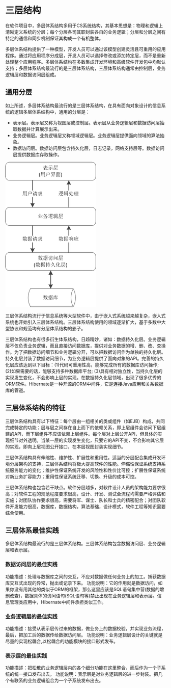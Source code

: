 # 三层结构

在软件项目中，多层体系结构多用于CS系统结构，其基本思想是：物理和逻辑上清晰定义系统的分层；每个分层各司其职封装各自的业务逻辑；分层和分层之间有特定的通信和同步机制保证其构成一个有机整体。

多层体系结构提供了一种模型，开发人员可以通过该模型创建灵活且可重用的应用程序。通过将应用程序分成层，开发人员可以选择修改或添加特定层，而不是重新处理整个应用程序。多层体系结构在多数集成开发环境和高级软件开发包中均默认支持；多层体系结构最流行的是三层体系结构，三层体系结构通常由控制层，业务逻辑层和数据访问层组成。

## 通用分层

如上所述，多层体系结构最流行的是三层体系结构，在具有面向对象设计的信息系统的逻辑多层体系结构中，通用的分层是：

- 表示层。表示层又称为视图层或控制层。表示层从业务逻辑层和数据访问层抽取数据并计算展示出来。
- 业务逻辑层。业务逻辑层又称领域逻辑层。业务逻辑层提供面向领域的算法抽象。
- 数据访问层。数据访问层包含持久化层，日志记录，网络支持层等。数据访问层提供数据库存取操作。

![通用分层:三层体系结构](../images/advanced_three_layers.png)

三层体系结构流行于信息系统等大型软件中，由于嵌入式系统越来越复杂，嵌入式系统也开始引入三层体系结构。三层体系结构使用的领域逐渐扩大，基于多数中大型协议和规范均有分层体系结构的影子。

三层体系结构也有很多衍生体系结构，日趋精妙，诸如：数据持久化层。业务逻辑层不仅负责业务逻辑，而且直接访问数据库，提供对业务数据的增、删、改、查操作。为了把数据访问细节和业务逻辑分开，可以把数据访问作为单独的持久化层。持久化层封装了数据访问细节，为业务逻辑层提供了面向对象的API。完善的持久化层应该达到以下目标：(1)代码可重用性高，能够完成所有的数据库访问操作; (2)如果需要的话，能够支持多种数据库平台; (3)具有相对独立性，当持久化层的实现发生变化，不会影响上层的实现。在数据持久化层领域，出现了很多优秀的ORM软件。Hibernate是一种开源的ORM中间件，它是连接Java应用和关系数据库的管道。

## 三层体系结构的特征

三层体系结构具有以下特征：每个层由一组相关的类或组件（如EJB）构成，共同完成特定的功能；层与层之间存在自上而下的依赖关系，即上层组件会访问下层组建的API，而下层组件不应该依赖上层组件。每个层对上层公开API，但具体的实现细节对外透明。当某一层的实现发生变化，只要它的API不变，不会影响其它层的实现，即向上层视图公开接口，在本层视图封装实现细节。

三层体系结构具有伸缩性、维护性、扩展性和重用性。适当的分层配合集成开发环境分层架构的支持，三层体系结构将极大提高软件的性能。伸缩性保证系统支持系统服务能力的变化；维护性保证系统开发的风险性和性价比可控；扩展性保证系统对新业务扩容能力；重用性保证系统迁移、切换、升级的成本可控。

三层体系结构也包含若干缺点。软件分层越多，对软件设计人员的架构能力要求很高；对软件工程的规范程度要求很高，设计、开发、测试全流程均需要严格评估和实施；对团队协作要求很高，需要将军、谋士、队长和士兵的精密配合；对团队软件开发能力很高，数据库，数据结构，算法基础，设计模式，软件工程等知识需要综合使用。

## 三层体系最佳实践

多层体系结构最流行的是三层体系结构。三层体系结构包含数据访问层、业务逻辑层和表示层。

### 数据访问层的最佳实践

功能描述：处理与数据库之间的交互，不应对数据做任何业务上的加工。捕获数据库交互式出现的异常，抛出或记录下来。
功能说明：它的作用就是数据访问，如果你没有用其他的类似于ORM的框架，那么这里应该是SQL语句集中营(数据的增删改查)，数据具体的访问语句(SQL语句等)禁止出现在业务逻辑层和表示层。信息管理类应用中，Hibernate中间件承担类似工作。

### 业务逻辑层的最佳实践

功能描述：接受从表示层传过来的数据，做业务上的数据校验，并实现业务流程，最后，把加工后的数据传给数据访问层。
功能说明：业务逻辑层设计的关键就是尽量的实现松耦合,以松耦合的功能模块的接口形式发布。

### 表示层的最佳实践

功能描述：把松散的业务逻辑层内的各个细分功能在这里整合，而后作为一个子系统的统一接口发布出去。
功能说明：表示层是对业务逻辑层的进一步封装。把几个有联系的业务逻辑组合为一个子系统发布出去。